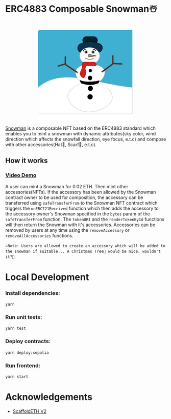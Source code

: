 # ERC4883 Composable Snowman☃️

<p align="center">
<img src="snowman.svg" alt="Snowman" width="300">
</p>

[Snowman](https://snowman-mu.vercel.app/) is a composable NFT based on the ERC4883 standard which enables you to mint a snowman with dynamic attributes(sky color, wind direction which affects the snowfall direction, eye focus, e.t.c) and compose with other accessories(Hat🎩, Scarf🧣, e.t.c).

## How it works

### [Video Demo](https://www.youtube.com/watch?v=M6UHlhepcBo)

A user can mint a Snowman for 0.02 ETH. Then mint other accessories(NFTs). If the accessory has been allowed by the Snowman contract owner to be used for composition, the accessory can be transferred using `safeTransferFrom` to the Snowman NFT contract which triggers the `onERC721Received` function which then adds the accessory to the accessory owner's Snowman specified in the `bytes` param of the `safeTransferFrom` function. The `tokenURI` and the `renderTokenById` functions will then return the Snowman with it's accessories. Accessories can be removed by users at any time using the `removeAccessory` or `removeAllAccessories` functions.

`✍️Note: Users are allowed to create an accessory which will be added to the snowman if suitable... A Christmas Tree🎄 would be nice, wouldn't it?🙂`

# Local Development

### Install dependencies:

```shell
yarn
```

### Run unit tests:

```shell
yarn test
```

### Deploy contracts:

```shell
yarn deploy:sepolia
```

### Run frontend:

```shell
yarn start
```

# Acknowledgements

- [ScaffoldETH V2](https://github.com/scaffold-eth/se-2)
